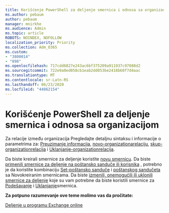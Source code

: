 ```yaml
---
title: Korišćenje PowerShell za deljenje smernica i odnosa sa organizacijom
ms.author: pebaum
author: pebaum
manager: mnirkhe
ms.audience: Admin
ms.topic: article
ROBOTS: NOINDEX, NOFOLLOW
localization_priority: Priority
ms.collection: Adm_O365
ms.custom:
- "3800014"
- "898"
ms.openlocfilehash: 717cdd6827e243ac6bf375209a911937c97088d2
ms.sourcegitcommit: 722e9a0ed058cb1eab2dd053be2418b60f7d4aac
ms.translationtype: MT
ms.contentlocale: sr-Latn-RS
ms.lasthandoff: 06/23/2020
ms.locfileid: "44862154"
---
```

# <a name="use-powershell-for-sharing-policies-and-organization-relationships"></a>Korišćenje PowerShell za deljenje smernica i odnosa sa organizacijom


Za relacije između organizacija Pregledajte detaljnu sintaksu i informacije o parametrima za: [Preuzimanje informacija](https://docs.microsoft.com/powershell/module/exchange/get-federationinformation), [novo-organizationarelaciju](https://docs.microsoft.com/powershell/module/exchange/new-organizationrelationship), [skup-organizationrelacija](https://docs.microsoft.com/powershell/module/exchange/set-organizationrelationship) i [Uklanjanje-organizationrelacija](https://docs.microsoft.com/powershell/module/exchange/remove-organizationrelationship).

Da biste kreirali smernice za deljenje koristite [novu smernicu](https://docs.microsoft.com/powershell/module/exchange/new-sharingpolicy). Da biste [primenili smernice za deljenje na poštansko sanduče ili korisnika](https://docs.microsoft.com/exchange/sharing/sharing-policies/apply-a-sharing-policy%23use-exchange-online-powershell-to-apply-a-sharing-policy-to-one-or-more-mailboxes) , potrebno je da koristite kombinaciju [Set-poštansko sanduče](https://docs.microsoft.com/powershell/module/exchange/set-mailbox) i [poštanskog sandučeta](https://docs.microsoft.com/powershell/module/exchange/get-mailbox) sa Novokreiranim smernicama. Da biste [izmenili, onemogućili ili uklonili smernice za deljenje](https://docs.microsoft.com/exchange/sharing/sharing-policies/modify-a-sharing-policy) koje su vam potrebne da biste koristili smernice za [Podešavanje](https://docs.microsoft.com/powershell/module/exchange/set-sharingpolicy) i [Uklanjanje](https://docs.microsoft.com/powershell/module/exchange/remove-sharingpolicy)smernica.

**Za potpuno razumevanje ove teme molimo vas da pročitate:**

[Deljenje u programu Exchange online](https://docs.microsoft.com/exchange/sharing/sharing)